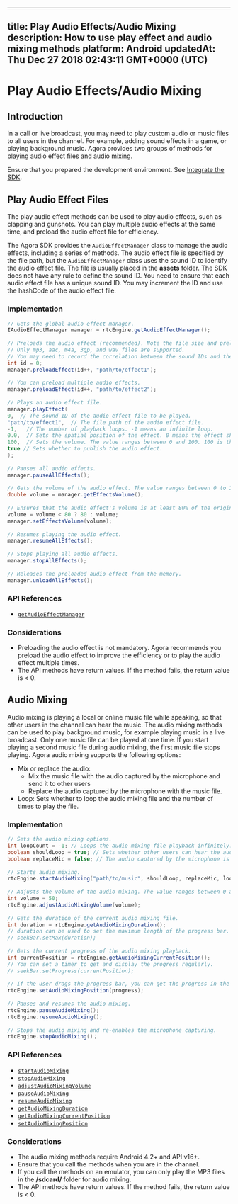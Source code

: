 
---
title: Play Audio Effects/Audio Mixing
description: How to use play effect and audio mixing methods
platform: Android
updatedAt: Thu Dec 27 2018 02:43:11 GMT+0000 (UTC)
---
# Play Audio Effects/Audio Mixing
## Introduction
In a call or live broadcast, you may need to play custom audio or music files to all users in the channel. For example, adding sound effects in a game, or playing background music. Agora provides two groups of methods for playing audio effect files and audio mixing.

Ensure that you prepared the development environment. See [Integrate the SDK](../../en/Interactive%20Broadcast/android_video.md).

## Play Audio Effect Files

The play audio effect methods can be used to play audio effects, such as clapping and gunshots. You can play multiple audio effects at the same time, and preload the audio effect file for efficiency.

The Agora SDK provides the `AudioEffectManager` class to manage the audio effects, including a series of methods. The audio effect file is specified by the file path, but the `AudioEffectManager` class uses the sound ID to identify the audio effect file. The file is usually placed in the **assets** folder. The SDK does not have any rule to define the sound ID. You need to ensure that each audio effect file has a unique sound ID. You may increment the ID and use the hashCode of the audio effect file.

### Implementation

```java
// Gets the global audio effect manager.
IAudioEffectManager manager = rtcEngine.getAudioEffectManager();
  
// Preloads the audio effect (recommended). Note the file size and preload the file before joining the channel.
// Only mp3, aac, m4a, 3gp, and wav files are supported.
// You may need to record the correlation between the sound IDs and the file paths.
int id = 0;
manager.preloadEffect(id++, "path/to/effect1");
  
// You can preload multiple audio effects.
manager.preloadEffect(id++, "path/to/effect2");
  
// Plays an audio effect file.
manager.playEffect(
0,  // The sound ID of the audio effect file to be played.
"path/to/effect1",  // The file path of the audio effect file.
-1,   // The number of playback loops. -1 means an infinite loop.
0.0,  // Sets the spatial position of the effect. 0 means the effect shows ahead.
100,  // Sets the volume. The value ranges between 0 and 100. 100 is the original volume.
true // Sets whether to publish the audio effect.
);
  
// Pauses all audio effects.
manager.pauseAllEffects();
  
// Gets the volume of the audio effect. The value ranges between 0 to 100.
double volume = manager.getEffectsVolume();
  
// Ensures that the audio effect's volume is at least 80% of the original volume.
volume = volume < 80 ? 80 : volume;
manager.setEffectsVolume(volume);
  
// Resumes playing the audio effect.
manager.resumeAllEffects();
  
// Stops playing all audio effects.
manager.stopAllEffects();
  
// Releases the preloaded audio effect from the memory.
manager.unloadAllEffects();
```

### API References

- [`getAudioEffectManager`](https://docs.agora.io/en/Interactive%20Broadcast/API%20Reference/java/classio_1_1agora_1_1rtc_1_1_rtc_engine.html#afd61b8d5e923f9e03cd419dcaf23b4af)

### Considerations

- Preloading the audio effect is not mandatory. Agora recommends you preload the audio effect to improve the efficiency or to play the audio effect multiple times.
- The API methods have return values. If the method fails, the return value is < 0.

## Audio Mixing

Audio mixing is playing a local or online music file while speaking, so that other users in the channel can hear the music. The audio mixing methods can be used to play background music, for example playing music in a live broadcast. Only one music file can be played at one time. If you start playing a second music file during audio mixing, the first music file stops playing.
Agora audio mixing supports the following options:
- Mix or replace the audio: 
	- Mix the music file with the audio captured by the microphone and send it to other users 
	- Replace the audio captured by the microphone with the music file.
- Loop: Sets whether to loop the audio mixing file and the number of times to play the file.

### Implementation

```java
// Sets the audio mixing options.
int loopCount = -1; // Loops the audio mixing file playback infinitely. Setting a positive integer means the number of times to play the file.
boolean shouldLoop = true; // Sets whether other users can hear the audio mixing. If set as true, only the local user can hear the audio mixing.
boolean replaceMic = false; // The audio captured by the microphone is not replaced by the audio mixing file.
  
// Starts audio mixing.
rtcEngine.startAudioMixing("path/to/music", shouldLoop, replaceMic, loopCount);
  
// Adjusts the volume of the audio mixing. The value ranges between 0 and 100. 100 represents the orginial volume (default).
int volume = 50;
rtcEngine.adjustAudioMixingVolume(volume);
  
// Gets the duration of the current audio mixing file.
int duration = rtcEngine.getAudioMixingDuration();
// duration can be used to set the maximum length of the progress bar.
// seekBar.setMax(duration);
  
// Gets the current progress of the audio mixing playback.
int currentPosition = rtcEngine.getAudioMixingCurrentPosition();
// You can set a timer to get and display the progress regularly.
// seekBar.setProgress(currentPosition);
  
// If the user drags the progress bar, you can get the progress in the callback of the seekBar and reset the current position of the music.
rtcEngine.setAudioMixingPosition(progress);
  
// Pauses and resumes the audio mixing.
rtcEngine.pauseAudioMixing();
rtcEngine.resumeAudioMixing();
  
// Stops the audio mixing and re-enables the microphone capturing.
rtcEngine.stopAudioMixing()；
```

### API References

- [`startAudioMixing`](https://docs.agora.io/en/Interactive%20Broadcast/API%20Reference/java/classio_1_1agora_1_1rtc_1_1_rtc_engine.html#ac56ceea1a143a4898382bce10b04df09)
- [`stopAudioMixing`](https://docs.agora.io/en/Interactive%20Broadcast/API%20Reference/java/classio_1_1agora_1_1rtc_1_1_rtc_engine.html#addb1cbc23b7f725eea6eedd18412854d)
- [`adjustAudioMixingVolume`](https://docs.agora.io/en/Interactive%20Broadcast/API%20Reference/java/classio_1_1agora_1_1rtc_1_1_rtc_engine.html#a13c5737248d5a5abf6e8eb3130aba65a)
- [`pauseAudioMixing`](https://docs.agora.io/en/Interactive%20Broadcast/API%20Reference/java/classio_1_1agora_1_1rtc_1_1_rtc_engine.html#ab2d4fb72ec3031f59da72b55857e0da7)
- [`resumeAudioMixing`](https://docs.agora.io/en/Interactive%20Broadcast/API%20Reference/java/classio_1_1agora_1_1rtc_1_1_rtc_engine.html#aedad78215c21f0a6acac7f155199f3ce)
- [`getAudioMixingDuration`](https://docs.agora.io/en/Interactive%20Broadcast/API%20Reference/java/classio_1_1agora_1_1rtc_1_1_rtc_engine.html#a8bbeb8a8b07e4e7b1a0a493f1c66998d)
- [`getAudioMixingCurrentPosition`](https://docs.agora.io/en/Interactive%20Broadcast/API%20Reference/java/classio_1_1agora_1_1rtc_1_1_rtc_engine.html#a5119b0e6b356f867f7e13a6e1b2bb3e5)
- [`setAudioMixingPosition`](https://docs.agora.io/en/Interactive%20Broadcast/API%20Reference/java/classio_1_1agora_1_1rtc_1_1_rtc_engine.html#a12c3dc250c86d54552c1589dfda2e002)

### Considerations

- The audio mixing methods require Android 4.2+ and API v16+.
- Ensure that you call the methods when you are in the channel.
- If you call the methods on an emulator, you can only play the MP3 files in the **/sdcard/** folder for audio mixing.
- The API methods have return values. If the method fails, the return value is < 0.
